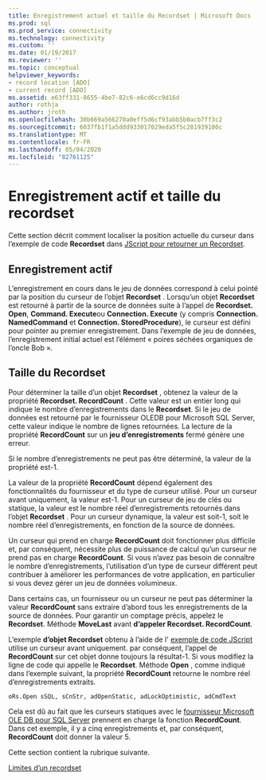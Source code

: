 ```yaml
---
title: Enregistrement actuel et taille du Recordset | Microsoft Docs
ms.prod: sql
ms.prod_service: connectivity
ms.technology: connectivity
ms.custom: ''
ms.date: 01/19/2017
ms.reviewer: ''
ms.topic: conceptual
helpviewer_keywords:
- record location [ADO]
- current record [ADO]
ms.assetid: e63ff331-8655-4be7-82c6-e6cd6cc9d16d
author: rothja
ms.author: jroth
ms.openlocfilehash: 30b669a566270a0eff5d6cf93abb5b0acb7ff3c2
ms.sourcegitcommit: 6037fb1f1a5ddd933017029eda5f5c281939100c
ms.translationtype: MT
ms.contentlocale: fr-FR
ms.lasthandoff: 05/04/2020
ms.locfileid: "82761125"
---
```

# <a name="current-record-and-size-of-recordset"></a>Enregistrement actif et taille du recordset
Cette section décrit comment localiser la position actuelle du curseur dans l’exemple de code **Recordset** dans [JScript pour retourner un Recordset](../../../ado/guide/data/jscript-code-example-to-return-a-recordset.md).  
  
## <a name="current-record"></a>Enregistrement actif  
 L’enregistrement en cours dans le jeu de données correspond à celui pointé par la position du curseur de l’objet **Recordset** . Lorsqu’un objet **Recordset** est retourné à partir de la source de données suite à l’appel de **Recordset. Open**, **Command. Execute**ou **Connection. Execute** (y compris **Connection. NamedCommand** et **Connection. StoredProcedure**), le curseur est défini pour pointer au premier enregistrement. Dans l’exemple de jeu de données, l’enregistrement initial actuel est l’élément « poires séchées organiques de l’oncle Bob ».  
  
## <a name="size-of-recordset"></a>Taille du Recordset  
 Pour déterminer la taille d’un objet **Recordset** , obtenez la valeur de la propriété **Recordset. RecordCount** . Cette valeur est un entier long qui indique le nombre d’enregistrements dans le **Recordset**. Si le jeu de données est retourné par le fournisseur OLEDB pour Microsoft SQL Server, cette valeur indique le nombre de lignes retournées. La lecture de la propriété **RecordCount** sur un **jeu d’enregistrements** fermé génère une erreur.  
  
 Si le nombre d’enregistrements ne peut pas être déterminé, la valeur de la propriété est-1.  
  
 La valeur de la propriété **RecordCount** dépend également des fonctionnalités du fournisseur et du type de curseur utilisé. Pour un curseur avant uniquement, la valeur est-1. Pour un curseur de jeu de clés ou statique, la valeur est le nombre réel d’enregistrements retournés dans l’objet **Recordset** . Pour un curseur dynamique, la valeur est soit-1, soit le nombre réel d’enregistrements, en fonction de la source de données.  
  
 Un curseur qui prend en charge **RecordCount** doit fonctionner plus difficile et, par conséquent, nécessite plus de puissance de calcul qu’un curseur ne prend pas en charge **RecordCount**. Si vous n’avez pas besoin de connaître le nombre d’enregistrements, l’utilisation d’un type de curseur différent peut contribuer à améliorer les performances de votre application, en particulier si vous devez gérer un jeu de données volumineux.  
  
 Dans certains cas, un fournisseur ou un curseur ne peut pas déterminer la valeur **RecordCount** sans extraire d’abord tous les enregistrements de la source de données. Pour garantir un comptage précis, appelez le **Recordset**. Méthode **MoveLast** avant **d’appeler Recordset. RecordCount**.  
  
 L’exemple **d’objet Recordset** obtenu à l’aide de l' [exemple de code JScript](../../../ado/guide/data/jscript-code-example-to-return-a-recordset.md) utilise un curseur avant uniquement. par conséquent, l’appel de **RecordCount** sur cet objet donne toujours la résultat-1. Si vous modifiez la ligne de code qui appelle le **Recordset**. Méthode **Open** , comme indiqué dans l’exemple suivant, la propriété **RecordCount** retourne le nombre réel d’enregistrements extraits.  
  
```  
oRs.Open sSQL, sCnStr, adOpenStatic, adLockOptimistic, adCmdText   
```  
  
 Cela est dû au fait que les curseurs statiques avec le [fournisseur Microsoft OLE DB pour SQL Server](../../../ado/guide/appendixes/microsoft-ole-db-provider-for-sql-server.md) prennent en charge la fonction **RecordCount**. Dans cet exemple, il y a cinq enregistrements et, par conséquent, **RecordCount** doit donner la valeur 5.  
  
 Cette section contient la rubrique suivante.  
  
 [Limites d’un recordset](../../../ado/guide/data/boundaries-of-a-recordset.md)

